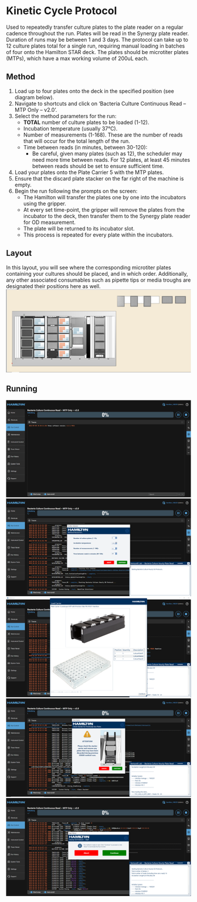 # Kinetic Cycle Protocol

Used to repeatedly transfer culture plates to the plate reader on a regular cadence throughout the run. Plates will be read in the Synergy plate reader. Duration of runs may be between 1 and 3 days. The protocol can take up to 12 culture plates total for a single run, requiring manual loading in batches of four onto the Hamilton STAR deck. The plates should be microtiter plates (MTPs), which have a max working volume of 200uL each.

## Method
1. Load up to four plates onto the deck in the specified position (see diagram below).
2. Navigate to shortcuts and click on ‘Bacteria Culture Continuous Read – MTP Only – v2.0’.
3. Select the method parameters for the run:
    - **TOTAL** number of culture plates to be loaded (1-12).
    - Incubation temperature (usually 37°C).
    - Number of measurements (1-168). These are the number of reads that will occur for the total length of the run.
    - Time between reads (in minutes, between 30-120):
        - Be careful, given many plates (such as 12), the scheduler may need more time between reads. For 12 plates, at least 45 minutes between reads should be set to ensure sufficient time.
4. Load your plates onto the Plate Carrier 5 with the MTP plates.
5. Ensure that the discard plate stacker on the far right of the machine is empty.
6. Begin the run following the prompts on the screen:
    - The Hamilton will transfer the plates one by one into the incubators using the gripper.
    - At every set time-point, the gripper will remove the plates from the incubator to the deck, then transfer them to the Synergy plate reader for OD measurement.
    - The plate will be returned to its incubator slot.
    - This process is repeated for every plate within the incubators.

## Layout
In this layout, you will see where the corresponding microtiter plates containing your cultures should be placed, and in which order. Additionally, any other associated consumables such as pipette tips or media troughs are designated their positions here as well.
![Kinetic Cycle Layout](Images/Kinetic_cycle_layout.PNG)

## Running
![K0](Images/Knietic_startup_running.PNG)
![K1](Images/Kinetic_prompt_first.PNG)
![K2](Images/Kinetic_prompt_two.PNG)
![K3](Images/Kinetic_prompt_three.PNG)
![K4](Images/Kinetic_prompt_last.PNG)